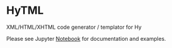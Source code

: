 # HyTML

XML/HTML/XHTML code generator / templator for Hy

Please see Jupyter [Notebook](http://nbviewer.jupyter.org/github/markomanninen/hytml/blob/master/HyTML%20-%20HTML%20templator%20for%20Hy.ipynb) for documentation and examples.
